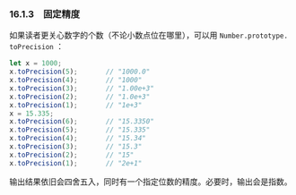 ### 16.1.3　固定精度

如果读者更关心数字的个数（不论小数点位在哪里），可以用 `Number.prototype. toPrecision` ：

```javascript
let x = 1000;
x.toPrecision(5);       // "1000.0"
x.toPrecision(4);       // "1000"
x.toPrecision(3);       // "1.00e+3"
x.toPrecision(2);       // "1.0e+3"
x.toPrecision(1);       // "1e+3"
x = 15.335;
x.toPrecision(6);       // "15.3350"
x.toPrecision(5);       // "15.335"
x.toPrecision(4);       // "15.34"
x.toPrecision(3);       // "15.3"
x.toPrecision(2);       // "15"
x.toPrecision(1);       // "2e+1"
```

输出结果依旧会四舍五入，同时有一个指定位数的精度。必要时，输出会是指数。

